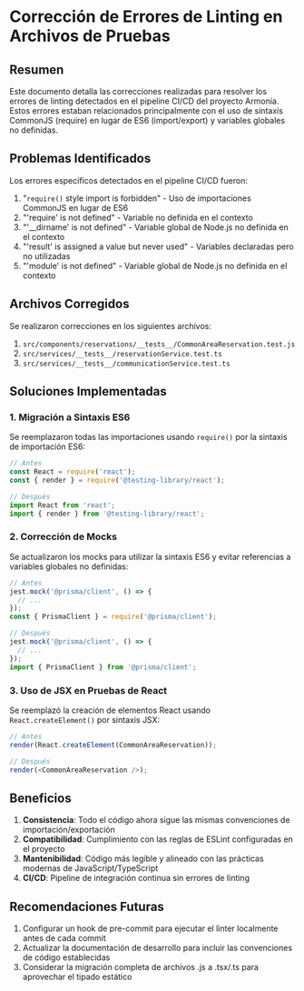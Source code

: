 # Corrección de Errores de Linting en Archivos de Pruebas

## Resumen

Este documento detalla las correcciones realizadas para resolver los errores de linting detectados en el pipeline CI/CD del proyecto Armonía. Estos errores estaban relacionados principalmente con el uso de sintaxis CommonJS (require) en lugar de ES6 (import/export) y variables globales no definidas.

## Problemas Identificados

Los errores específicos detectados en el pipeline CI/CD fueron:

1. "`require()` style import is forbidden" - Uso de importaciones CommonJS en lugar de ES6
2. "'require' is not defined" - Variable no definida en el contexto
3. "'__dirname' is not defined" - Variable global de Node.js no definida en el contexto
4. "'result' is assigned a value but never used" - Variables declaradas pero no utilizadas
5. "'module' is not defined" - Variable global de Node.js no definida en el contexto

## Archivos Corregidos

Se realizaron correcciones en los siguientes archivos:

1. `src/components/reservations/__tests__/CommonAreaReservation.test.js`
2. `src/services/__tests__/reservationService.test.ts`
3. `src/services/__tests__/communicationService.test.ts`

## Soluciones Implementadas

### 1. Migración a Sintaxis ES6

Se reemplazaron todas las importaciones usando `require()` por la sintaxis de importación ES6:

```javascript
// Antes
const React = require('react');
const { render } = require('@testing-library/react');

// Después
import React from 'react';
import { render } from '@testing-library/react';
```

### 2. Corrección de Mocks

Se actualizaron los mocks para utilizar la sintaxis ES6 y evitar referencias a variables globales no definidas:

```javascript
// Antes
jest.mock('@prisma/client', () => {
  // ...
});
const { PrismaClient } = require('@prisma/client');

// Después
jest.mock('@prisma/client', () => {
  // ...
});
import { PrismaClient } from '@prisma/client';
```

### 3. Uso de JSX en Pruebas de React

Se reemplazó la creación de elementos React usando `React.createElement()` por sintaxis JSX:

```javascript
// Antes
render(React.createElement(CommonAreaReservation));

// Después
render(<CommonAreaReservation />);
```

## Beneficios

1. **Consistencia**: Todo el código ahora sigue las mismas convenciones de importación/exportación
2. **Compatibilidad**: Cumplimiento con las reglas de ESLint configuradas en el proyecto
3. **Mantenibilidad**: Código más legible y alineado con las prácticas modernas de JavaScript/TypeScript
4. **CI/CD**: Pipeline de integración continua sin errores de linting

## Recomendaciones Futuras

1. Configurar un hook de pre-commit para ejecutar el linter localmente antes de cada commit
2. Actualizar la documentación de desarrollo para incluir las convenciones de código establecidas
3. Considerar la migración completa de archivos .js a .tsx/.ts para aprovechar el tipado estático
